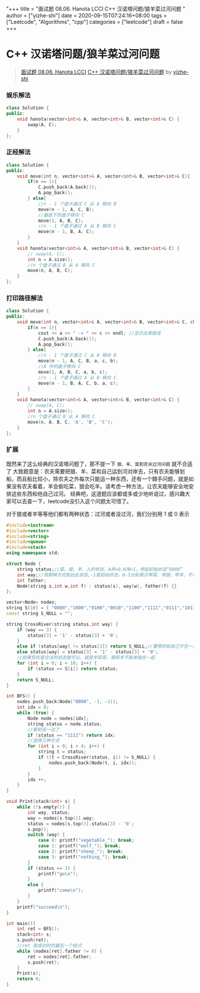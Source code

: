 "+++
title = "面试题 08.06. Hanota LCCI C++ 汉诺塔问题/狼羊菜过河问题 "
author = ["yizhe-shi"]
date = 2020-09-15T07:24:16+08:00
tags = ["Leetcode", "Algorithms", "cpp"]
categories = ["leetcode"]
draft = false
+++

# C++ 汉诺塔问题/狼羊菜过河问题

> [面试题 08.06. Hanota LCCI](https://leetcode-cn.com/problems/hanota-lcci/)
> [C++ 汉诺塔问题/狼羊菜过河问题](https://leetcode-cn.com/problems/hanota-lcci/solution/c-jian-dan-jie-fa-by-yizhe-shi-14/) by [yizhe-shi](https://leetcode-cn.com/u/yizhe-shi/)

### 娱乐解法
```cpp
class Solution {
public:
    void hanota(vector<int>& A, vector<int>& B, vector<int>& C) {
        swap(A, C);
    }
};
```
### 正经解法
```cpp
class Solution {
public:
    void move(int n, vector<int>& A, vector<int>& B, vector<int>& C){
        if(n == 1){
            C.push_back(A.back());
            A.pop_back();
        } else{
            //n - 1 个盘子通过 C 从 A 移向 B
            move(n - 1, A, C, B);
            //最底下的盘子移向 C
            move(1, A, B, C);
            //n - 1 个盘子通过 A 从 B 移向 C
            move(n - 1, B, A, C);
        }
    }
    void hanota(vector<int>& A, vector<int>& B, vector<int>& C) {
        // swap(A, C);
        int n = A.size();
        //n 个盘子通过 B 从 A 移向 C
        move(n, A, B, C);
    }
};
```
### 打印路径解法
```cpp
class Solution {
public:
    void move(int n, vector<int>& A, vector<int>& B, vector<int>& C, char a, char b, char c){
        if(n == 1){
            cout << a << " -> " << c << endl; //显示出来路径
            C.push_back(A.back());
            A.pop_back();
        } else{
            //n - 1 个盘子通过 C 从 A 移向 B
            move(n - 1, A, C, B, a, c, b);
            //A 中的盘子移向 C
            move(1, A, B, C, a, b, c);
            //n - 1 个盘子通过 A 从 B 移向 C
            move(n - 1, B, A, C, b, a, c);
        }
    }
    void hanota(vector<int>& A, vector<int>& B, vector<int>& C) {
        // swap(A, C);
        int n = A.size();
        //n 个盘子通过 B 从 A 移向 C
        move(n, A, B, C, 'A', 'B', 'C');
    }
};
```
### 扩展
既然来了这么经典的汉诺塔问题了，那不提一下 `狼、羊、菜和农夫过河问题` 就不合适了
大致题意是：农夫需要把狼、羊、菜和自己运到河对岸去，只有农夫能够划船，而且船比较小，除农夫之外每次只能运一种东西，还有一个棘手问题，就是如果没有农夫看着，羊会偷吃菜，狼会吃羊。请考虑一种方法，让农夫能够安全地安排这些东西和他自己过河。
经典吧，这道题应该都或多或少地听说过，感兴趣大家可以去查一下，leetcode没引入这个问题太可惜了。

对于狼或者羊等等他们都有两种状态：过河或者没过河，我们分别用 1 或 0 表示

```C++
#include<iostream>
#include<vector>
#include<string>
#include<queue>
#include<stack>
using namespace std;

struct Node {
    string status;//菜、狼、羊、人的状态，A岸=0,B岸=1，例如初始状态“0000”
    int way;//用那种方式到达此状态,-1是初始状态，0-3分别表示带菜、带狼、带羊、不带
    int father;
    Node(string s,int w,int f) : status(s), way(w), father(f) {}
};

vector<Node> nodes;
string S[10] = { "0000","1000","0100","0010","1100","1111","0111","1011","1101","0011" };
const string S_NULL = "";

string CrossRiver(string status,int way) {
    if (way == 3) {
        status[3] = '1' - status[3] + '0';
    }
    else if (status[way] != status[3]) return S_NULL;//要带的和自己不在一边肯定不能带
    else status[way] = status[3] = '1' - status[3] + '0';
    //如果现在是合法的状态就可以，就是羊和菜、狼和羊不能单独在一起
    for (int i = 0; i < 10; i++) {
        if (status == S[i]) return status;
    }
    return S_NULL;
}

int BFS() {         
    nodes.push_back(Node("0000", -1, -1));
    int idx = 0;
    while (true) {
        Node node = nodes[idx];
        string status = node.status;
        //都到另一边了
        if (status == "1111") return idx;
        //选择三种方式
        for (int i = 0; i < 4; i++) {
            string t = status;
            if ((t = CrossRiver(status, i)) != S_NULL) {
                nodes.push_back(Node(t, i, idx));
            }
        }
        idx ++;
    }
}

void Print(stack<int> s) {
    while (!s.empty()) {
        int way, status;
        way = nodes[s.top()].way;
        status = nodes[s.top()].status[3] - '0';
        s.pop();
        switch (way) {
            case 0: printf("vegetable_"); break;
            case 1: printf("wolf_"); break;
            case 2: printf("sheep_"); break;
            case 3: printf("nothing_"); break;
        }
        if (status == 1) {
            printf("go\n");
        }
        else {
            printf("come\n");
        }
    }
    printf("succeed\n");
}

int main(){
    int ret = BFS();
    stack<int> s;
    s.push(ret);
    //ret 是成功时的最后一个结点
    while (nodes[ret].father != 0) {
        ret = nodes[ret].father;
        s.push(ret);
    }
    Print(s);
    return 0;
}
```
